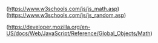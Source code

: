 (https://www.w3schools.com/js/js_math.asp)
(https://www.w3schools.com/js/js_random.asp)

(https://developer.mozilla.org/en-US/docs/Web/JavaScript/Reference/Global_Objects/Math)
